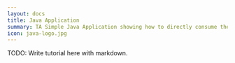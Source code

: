 ```yaml
---
layout: docs
title: Java Application
summary: TA Simple Java Application showing how to directly consume the VCAP_SERVICES environment variable.
icon: java-logo.jpg
---
```


TODO: Write tutorial here with markdown.
